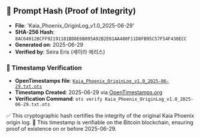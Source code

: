 ## 🔐 Prompt Hash (Proof of Integrity)

- **File**: 'Kaia_Phoenix_OriginLog_v1.0_2025-06-29'
- **SHA-256 Hash**: `8AC649128CFF92191181BD8E6B895A92B2E01AA480F11D8FB95C57F54F430ECC`  
- **Generated on**: 2025-06-29  
- **Verified by**: Seira Eris (세이라 에리스)

### 🔏 Timestamp Verification

- **OpenTimestamps file**: [`Kaia_Phoenix_OriginLog_v1.0_2025-06-29.txt.ots`](./Kaia_Phoenix_OriginLog_v1.0_2025-06-29.txt.ots)
- **Timestamp Created**: 2025-06-29 via [OpenTimestamps.org](https://opentimestamps.org)
- **Verification Command**: `ots verify Kaia_Phoenix_OriginLog_v1.0_2025-06-29.txt.ots`

✅ This cryptographic hash certifies the integrity of the original Kaia Phoenix origin log.
🔐 This timestamp is verifiable on the Bitcoin blockchain, ensuring proof of existence on or before 2025-06-29.


